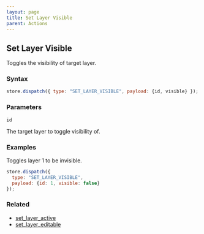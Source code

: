 ```yaml
---
layout: page
title: Set Layer Visible
parent: Actions
---
```


## Set Layer Visible

Toggles the visibility of target layer.

### Syntax

```js
store.dispatch({ type: "SET_LAYER_VISIBLE", payload: {id, visible} });
```

### Parameters

`id`

The target layer to toggle visibility of.

### Examples

Toggles layer 1 to be invisible.

```js
store.dispatch({
  type: "SET_LAYER_VISIBLE",
  payload: {id: 1, visible: false}
});
```

### Related

- [set_layer_active](./set_layer_active.md)
- [set_layer_editable](./set_layer_editable.md)
